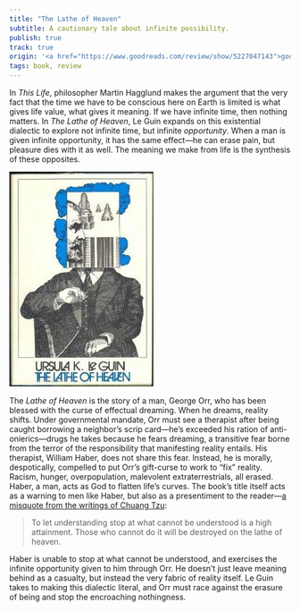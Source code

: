 ```yaml
---
title: "The Lathe of Heaven"
subtitle: A cautionary tale about infinite possibility.
publish: true
track: true
origin: '<a href="https://www.goodreads.com/review/show/5227047143">goodreads</a>'
tags: book, review
---
```


In _This Life_, philosopher Martin Hagglund makes the argument that
the very fact that the time we have to be conscious here on Earth is
limited is what gives life value, what gives it meaning. If we have
infinite time, then nothing matters. In _The Lathe of Heaven_, Le Guin
expands on this existential dialectic to explore not infinite time,
but infinite _opportunity_. When a man is given infinite opportunity,
it has the same effect—he can erase pain, but pleasure dies with it as
well. The meaning we make from life is the synthesis of these
opposites.

<img src="/images/lathe.jpeg">

The _Lathe of Heaven_ is the story of a man, George Orr, who has been
blessed with the curse of effectual dreaming. When he dreams, reality
shifts. Under governmental mandate, Orr must see a therapist after
being caught borrowing a neighbor’s scrip card—he’s exceeded his
ration of anti-onierics—drugs he takes because he fears dreaming, a
transitive fear borne from the terror of the responsibility that
manifesting reality entails. His therapist, William Haber, does not
share this fear. Instead, he is morally, despotically, compelled to
put Orr’s gift-curse to work to “fix” reality. Racism, hunger,
overpopulation, malevolent extraterrestrials, all erased. Haber, a
man, acts as God to flatten life’s curves. The book’s title itself
acts as a warning to men like Haber, but also as a presentiment to the
reader—[a misquote from the writings of Chuang
Tzu](https://en.wikipedia.org/wiki/The_Lathe_of_Heaven#Title):

> To let understanding stop at what cannot be understood is a high
> attainment. Those who cannot do it will be destroyed on the lathe of
> heaven.

Haber is unable to stop at what cannot be understood, and exercises
the infinite opportunity given to him through Orr. He doesn’t just
leave meaning behind as a casualty, but instead the very fabric of
reality itself. Le Guin takes to making this dialectic literal, and
Orr must race against the erasure of being and stop the encroaching
nothingness.
